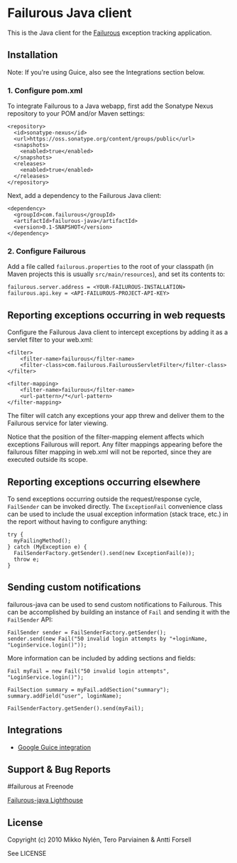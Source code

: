 # Failurous Java client

This is the Java client for the [Failurous](http://github.com/mnylen/failurous) exception tracking application.

## Installation

Note: If you're using Guice, also see the Integrations section below.

### 1. Configure pom.xml

To integrate Failurous to a Java webapp, first add the Sonatype Nexus repository to your POM and/or Maven settings:

    <repository>
      <id>sonatype-nexus</id>
      <url>https://oss.sonatype.org/content/groups/public</url>
      <snapshots>
        <enabled>true</enabled>
      </snapshots>
      <releases>
        <enabled>true</enabled>
      </releases>
    </repository>
		
Next, add a dependency to the Failurous Java client:

    <dependency>
      <groupId>com.failurous</groupId>
      <artifactId>failurous-java</artifactId>
      <version>0.1-SNAPSHOT</version>
    </dependency>
		
### 2. Configure Failurous

Add a file called `failurous.properties` to the root of your classpath (in Maven projects this is usually `src/main/resources`),
and set its contents to:

    failurous.server.address = <YOUR-FAILUROUS-INSTALLATION>
    failurous.api.key = <API-FAILUROUS-PROJECT-API-KEY>
    
## Reporting exceptions occurring in web requests
    
Configure the Failurous Java client to intercept exceptions by adding it as a servlet filter to your web.xml:

	<filter>
		<filter-name>failurous</filter-name>
		<filter-class>com.failurous.FailurousServletFilter</filter-class>
	</filter>
	
	<filter-mapping>
		<filter-name>failurous</filter-name>
		<url-pattern>/*</url-pattern>
	</filter-mapping>
		
The filter will catch any exceptions your app threw and deliver them to the Failurous service for later viewing.

Notice that the position of the filter-mapping element affects which exceptions Failurous will report. Any filter mappings appearing before the failurous filter mapping in web.xml will not be reported, since they are executed outside its scope.

## Reporting exceptions occurring elsewhere

To send exceptions occurring outside the request/response cycle, `FailSender` can be invoked directly.
The `ExceptionFail` convenience class can be used to include the usual exception information (stack trace, etc.)
in the report without having to configure anything:

    try {
      myFailingMethod();
    } catch (MyException e) {
      FailSenderFactory.getSender().send(new ExceptionFail(e));
      throw e;
    }
       
## Sending custom notifications

failurous-java can be used to send custom notifications to Failurous. This can be accomplished by building an instance of `Fail` and sending it with the `FailSender` API:

    FailSender sender = FailSenderFactory.getSender();
    sender.send(new Fail("50 invalid login attempts by "+loginName, "LoginService.login()"));

More information can be included by adding sections and fields:

    Fail myFail = new Fail("50 invalid login attempts", "LoginService.login()");
    
    FailSection summary = myFail.addSection("summary");
    summary.addField("user", loginName);
    
    FailSenderFactory.getSender().send(myFail);
    
## Integrations

* [Google Guice integration](http://github.com/teropa/failurous-java/tree/master/failurous-java-guice/)

## Support & Bug Reports

\#failurous at Freenode

[Failurous-java Lighthouse](http://failurous.lighthouseapp.com/projects/62311-failurous-java)

## License

Copyright (c) 2010 Mikko Nylén, Tero Parviainen & Antti Forsell

See LICENSE

